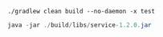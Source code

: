 ```
./gradlew clean build --no-daemon -x test
```

```java
java -jar ./build/libs/service-1.2.0.jar
```
